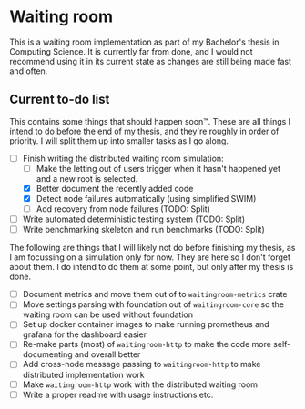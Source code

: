 # Waiting room

This is a waiting room implementation as part of my Bachelor's thesis in Computing Science. It is currently far from done, and I would not recommend using it in its current state as changes are still being made fast and often.

## Current to-do list
This contains some things that should happen soon™. These are all things I intend to do before the end of my thesis, and they're roughly in order of priority. I will split them up into smaller tasks as I go along.
- [ ] Finish writing the distributed waiting room simulation:
    - [ ] Make the letting out of users trigger when it hasn't happened yet and a new root is selected.
    - [x] Better document the recently added code
    - [x] Detect node failures automatically (using simplified SWIM)
    - [ ] Add recovery from node failures (TODO: Split)
- [ ] Write automated deterministic testing system (TODO: Split)
- [ ] Write benchmarking skeleton and run benchmarks (TODO: Split)

The following are things that I will likely not do before finishing my thesis, as I am focussing on a simulation only for now. They are here so I don't forget about them. I do intend to do them at some point, but only after my thesis is done.
- [ ] Document metrics and move them out of to `waitingroom-metrics` crate
- [ ] Move settings parsing with foundation out of `waitingroom-core` so the waiting room can be used without foundation 
- [ ] Set up docker container images to make running prometheus and grafana for the dashboard easier
- [ ] Re-make parts (most) of `waitingroom-http` to make the code more self-documenting and overall better
- [ ] Add cross-node message passing to `waitingroom-http` to make distributed implementation work
- [ ] Make `waitingroom-http` work with the distributed waiting room
- [ ] Write a proper readme with usage instructions etc.
